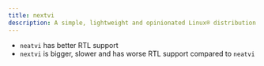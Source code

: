 ```yaml
---
title: nextvi
description: A simple, lightweight and opinionated Linux® distribution based on musl libc and toybox
---
```


- `neatvi` has better RTL support
- `nextvi` is bigger, slower and has worse RTL support compared to `neatvi`
